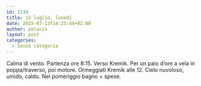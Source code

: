 ```yaml
---
id: 2130
title: 13 luglio, lunedì
date: 2015-07-13T14:25:44+02:00
author: polaris
layout: post
categories:
  - Senza categoria
---
```

Calma di vento. Partenza ore 8:15. Verso Kremik. Per un paio d&#8217;ore a vela in poppa/traverso, poi motore. Ormeggiati Kremik alle 12. Cielo nuvoloso, umido, caldo. Nel pomeriggio bagno + spese.

&nbsp;